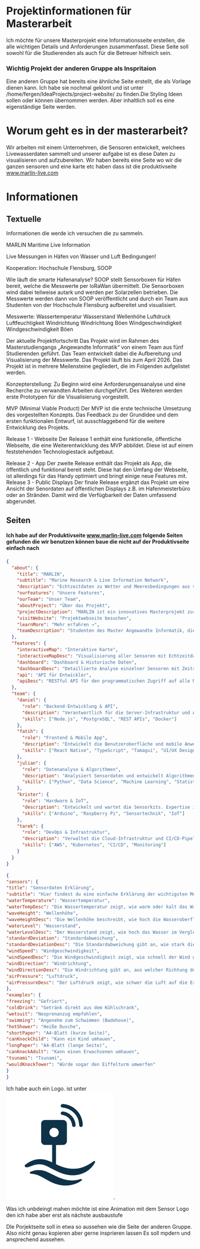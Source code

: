 # Projektinformationen für Masterarbeit
Ich möchte für unsere Masterprojekt eine Informationsseite erstellen, die alle wichtigen Details und Anforderungen zusammenfasst. Diese Seite soll sowohl für die Studierenden als auch für die Betreuer hilfreich sein.

### **Wichtig** Projekt der anderen Gruppe als Inspritaion
Eine anderen Gruppe hat bereits eine ähnliche Seite erstellt, die als Vorlage dienen kann. Ich habe sie nochmal geklont und ist unter /home/fergen/IdeaProjects/project-website/ zu finden.Die Styling Ideen sollen oder können übernommen werden. 
Aber inhaltlich soll es eine eigenständige Seite werden. 

# Worum geht es in der masterarbeit? 
Wir arbeiten mit einem Unternehmen, die Sensoren entwickelt, welchees Livewasserdaten sammelt und unserer aufgabe ist es diese Daten zu visualisieren und aufzubereiten.
Wir haben bereits eine Seite wo wir die ganzen sensoren und eine karte etc haben dass ist die produktivseite www.marlin-live.com


# Informationen 

## Textuelle

Informationen die werde ich versuchen die zu sammeln.
 
MARLIN
Maritime Live Information

Live Messungen in Häfen von Wasser und Luft Bedingungen!

Kooperation:
Hochschule Flensburg, SOOP

Wie läuft die smarte Hafenanalyse?
SOOP stellt Sensorboxen für Häfen bereit, welche die Messwerte per loRaWan übermittelt. Die Sensorboxen wind dabei teilweise autark und werden per Solarzellen betrieben.
Die Messwerte werden dann von SOOP veröffentlicht und durch ein Team aus Studenten von der Hochschule Flensburg aufbereitet und visualisiert.

Messwerte:
Wassertemperatur
Wasserstand
Wellenhöhe
Luftdruck
Luftfeuchtigkeit
Windrichtung
Windrichtung Böen
Windgeschwindigkeit
Windgeschwindigkeit Böen

Der aktuelle Projektfortschritt
Das Projekt wird im Rahmen des Masterstudiengangs „Angewandte Informatik“ von einem Team aus fünf Studierenden geführt. Das Team entwickelt dabei die Aufbereitung und Visualisierung der Messwerte. Das Projekt läuft bis zum April 2026.
Das Projekt ist in mehrere Meilensteine gegliedert, die im Folgenden aufgelistet werden.

Konzepterstellung:
Zu Beginn wird eine Anforderungensanalyse und eine Recherche zu verwandten Arbeiten durchgeführt. Des Weiteren werden erste Prototypen für die Visualisierung vorgestellt.

MVP (Minimal Viable Product)
Der MVP ist die erste technische Umsetzung des vorgestellten Konzepts. Das Feedback zu der Grundidee und dem ersten funktionalen Entwurf, ist ausschlaggebend für die weitere Entwicklung des Projekts.

Release 1 - Webseite
Der Release 1 enthält eine funktionelle, öffentliche Webseite, die eine Weiterentwicklung des MVP abbildet. Diese ist auf einem feststehenden Technologiestack aufgebaut.

Release 2 - App
Der zweite Release enthält das Projekt als App, die öffentlich und funktional bereit steht. Diese hat den Umfang der Webseite, ist allerdings für das Handy optimiert und bringt einige neue Features mit.
Release 3 - Public Displays
Der finale Release ergänzt das Projekt um eine Ansicht der Senordaten auf öffentlichen Displays z.B. im Hafenmeisterbüro oder an Stränden.
Damit wird die Verfügbarkeit der Daten umfassend abgerundet.

## Seiten
#### Ich habe auf der Produktivseite www.marlin-live.com  folgende Seiten gefunden die wir benutzen können baue die nicht auf der Produktivseite einfach nach

```json
{
  "about": {
    "title": "MARLIN",
    "subtitle": "Marine Research & Live Information Network",
    "description": "Echtzeitdaten zu Wetter und Meeresbedingungen aus verschiedenen Marinas",
    "ourFeatures": "Unsere Features",
    "ourTeam": "Unser Team",
    "aboutProject": "Über das Projekt",
    "projectDescription": "MARLIN ist ein innovatives Masterprojekt zur Erfassung und Visualisierung von Meeres- und Wetterdaten. Unsere Sensornetzwerke in verschiedenen Marinas sammeln kontinuierlich Daten, die über diese Plattform zugänglich gemacht werden.",
    "visitWebsite": "Projektwebseite besuchen",
    "learnMore": "Mehr erfahren →",
    "teamDescription": "Studenten des Master Angewandte Informatik, die gemeinsam das MARLIN-Projekt entwickeln"
  },
  "features": {
    "interactiveMap": "Interaktive Karte",
    "interactiveMapDesc": "Visualisierung aller Sensoren mit Echtzeitdaten und interpolierten Werten zwischen den Messpunkten.",
    "dashboard": "Dashboard & Historische Daten",
    "dashboardDesc": "Detaillierte Analyse einzelner Sensoren mit Zeitreihen und historischen Trends.",
    "api": "API für Entwickler",
    "apiDesc": "RESTful API für den programmatischen Zugriff auf alle Messdaten."
  },
  "team": {
    "daniel": {
      "role": "Backend-Entwicklung & API",
      "description": "Verantwortlich für die Server-Infrastruktur und API-Entwicklung. Expertise in Node.js und Datenbank-Design.",
      "skills": ["Node.js", "PostgreSQL", "REST APIs", "Docker"]
    },
    "fatih": {
      "role": "Frontend & Mobile App",
      "description": "Entwickelt die Benutzeroberfläche und mobile Anwendung. Spezialisiert auf React Native und moderne UI/UX.",
      "skills": ["React Native", "TypeScript", "Tamagui", "UI/UX Design"]
    },
    "julian": {
      "role": "Datenanalyse & Algorithmen",
      "description": "Analysiert Sensordaten und entwickelt Algorithmen für Dateninterpolation und -vorhersage.",
      "skills": ["Python", "Data Science", "Machine Learning", "Statistik"]
    },
    "krister": {
      "role": "Hardware & IoT",
      "description": "Entwickelt und wartet die Sensorkits. Expertise in Embedded Systems und IoT-Protokollen.",
      "skills": ["Arduino", "Raspberry Pi", "Sensortechnik", "IoT"]
    },
    "tarek": {
      "role": "DevOps & Infrastruktur",
      "description": "Verwaltet die Cloud-Infrastruktur und CI/CD-Pipelines. Sorgt für Skalierbarkeit und Zuverlässigkeit.",
      "skills": ["AWS", "Kubernetes", "CI/CD", "Monitoring"]
    }
  }
}
```

```json
{
"sensors": {
"title": "Sensordaten Erklärung",
"subtitle": "Hier findest du eine einfache Erklärung der wichtigsten Messwerte und wie du sie auf unserer Webseite interpretieren kannst.",
"waterTemperature": "Wassertemperatur",
"waterTempDesc": "Die Wassertemperatur zeigt, wie warm oder kalt das Wasser ist.",
"waveHeight": "Wellenhöhe",
"waveHeightDesc": "Die Wellenhöhe beschreibt, wie hoch die Wasseroberfläche schwappt. Je höher die Welle, desto mehr Kraft steckt dahinter.",
"waterLevel": "Wasserstand",
"waterLevelDesc": "Der Wasserstand zeigt, wie hoch das Wasser im Vergleich zum Normalwert steht. Ein hoher Wasserstand kann z.B. auf Hochwasser hindeuten.",
"standardDeviation": "Standardabweichung",
"standardDeviationDesc": "Die Standardabweichung gibt an, wie stark die Messwerte schwanken. Eine kleine Abweichung bedeutet, dass die Werte stabil sind. Große Abweichungen zeigen, dass sich die Bedingungen schnell ändern.",
"windSpeed": "Windgeschwindigkeit",
"windSpeedDesc": "Die Windgeschwindigkeit zeigt, wie schnell der Wind weht. Starker Wind kann Wellen und Strömungen verstärken.",
"windDirection": "Windrichtung",
"windDirectionDesc": "Die Windrichtung gibt an, aus welcher Richtung der Wind kommt. Sie wird meist als Gradzahl (0° = Norden, 90° = Osten, 180° = Süden, 270° = Westen) angegeben.",
"airPressure": "Luftdruck",
"airPressureDesc": "Der Luftdruck zeigt, wie schwer die Luft auf die Erde drückt. Ein sinkender Luftdruck kann auf schlechtes Wetter hindeuten, ein steigender auf besseres Wetter."
},
"examples": {
"freezing": "Gefriert",
"coldDrink": "Getränk direkt aus dem Kühlschrank",
"wetsuit": "Neoprenanzug empfohlen",
"swimming": "Angenehm zum Schwimmen (Badehose)",
"hotShower": "Heiße Dusche",
"shortPaper": "A4-Blatt (kurze Seite)",
"canKnockChild": "Kann ein Kind umhauen",
"longPaper": "A4-Blatt (lange Seite)",
"canKnockAdult": "Kann einen Erwachsenen umhauen",
"tsunami": "Tsunami",
"wouldKnockTower": "Würde sogar den Eiffelturm umwerfen"
}
}
```


Ich habe auch ein Logo. ist unter ![LOGO.svg](src/assets/LOGO.svg). 

Was ich unbdeingt mahen möchte ist eine Animation mit dem Sensor Logo den ich habe aber erst als nächste ausbaustufe 

DIe Porjektseite soll in etwa so aussehen wie die Seite der anderen Gruppe. Also nicht genau kopieren aber gerne insprieren lassen 
Es soll mpdern und ansprechend aussehen.